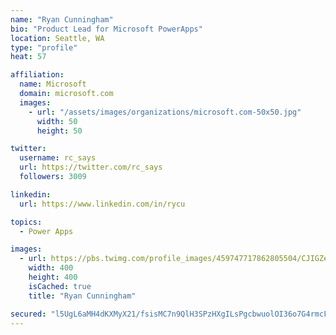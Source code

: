 ```yaml
---
name: "Ryan Cunningham"
bio: "Product Lead for Microsoft PowerApps"
location: Seattle, WA
type: "profile"
heat: 57

affiliation:
  name: Microsoft
  domain: microsoft.com
  images:
    - url: "/assets/images/organizations/microsoft.com-50x50.jpg"
      width: 50
      height: 50

twitter:
  username: rc_says
  url: https://twitter.com/rc_says
  followers: 3009

linkedin:
  url: https://www.linkedin.com/in/rycu

topics:
  - Power Apps

images:
  - url: https://pbs.twimg.com/profile_images/459747717862805504/CJIGZejd_400x400.png
    width: 400
    height: 400
    isCached: true
    title: "Ryan Cunningham"

secured: "l5UgL6aMH4dKXMyX21/fsisMC7n9QlH3SPzHXgILsPgcbwuolOI36o7G4rmcF/zerEnXc9BqL4NmnPl1BXmLuiE2EElrAcP2Pe/tlT9sUWFt9FEXy46lqkoEozARo4EFxtb/IkTgbPp5n4f3ywzSw+t4iPtqx8/Xe9kxNPe0/myDGhBnht2N2v8tzn7F/gIRE9Ljh9YFt1r5zN5+/2JnYVXjsVpRRCNlGYc2YoySJ9hApiUTIHhnkDHUR7pConszTmpEhiaX1Px6EuyMOHP09kxoG4l5ZSijxujoDJlCZYZaFMtzRw7InO1VGv7vJiOBHaq4+C07hebQLuUrFlmHxuWNHcoW/JI7hfgiQnRpPmoMACAZ68CbpgXfsJkig97eOXRbUhFu5A8TFaQDUSzgj8SY+CNwRDbT3OEOMS2VN8Q=;w1Jz7GyehPArYTtEy3XXJA=="
---
```


